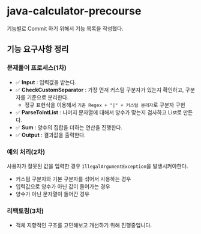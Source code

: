 # java-calculator-precourse

기능별로 Commit 하기 위해서 기능 목록을 작성했다.

## 기능 요구사항 정리

### 문제풀이 프로세스(1차)
- ✅ **Input** : 입력값을 받는다.
- ✅ **CheckCustomSeparator** : 가장 먼저 커스텀 구분자가 있는지 확인하고, 구분자를 기준으로 분리한다.
  - 정규 표현식을 이용해서 `기존 Regex + "|" + 커스텀 분리자`로 구분자 구현
- ✅ **ParseToIntList** : 나머지 문자열에 대해서 양수가 맞는지 검사하고 List<Integer>로 만든다.
- ✅ **Sum** : 양수의 집합을 더하는 연산을 진행한다.
- ✅ **Output** : 결과값을 출력한다.


### 예외 처리(2차)
사용자가 잘못된 값을 입력한 경우 `IllegalArgumentException`을 발생시켜야한다.

- 커스텀 구분자와 기본 구분자를 섞어서 사용하는 경우
- 입력값으로 양수가 아닌 값이 들어가는 경우
- 양수가 아닌 문자열이 들어간 경우


### 리팩토링(3차)
- 객체 지향적인 구조를 고민해보고 개선하기 위해 진행중입니다.